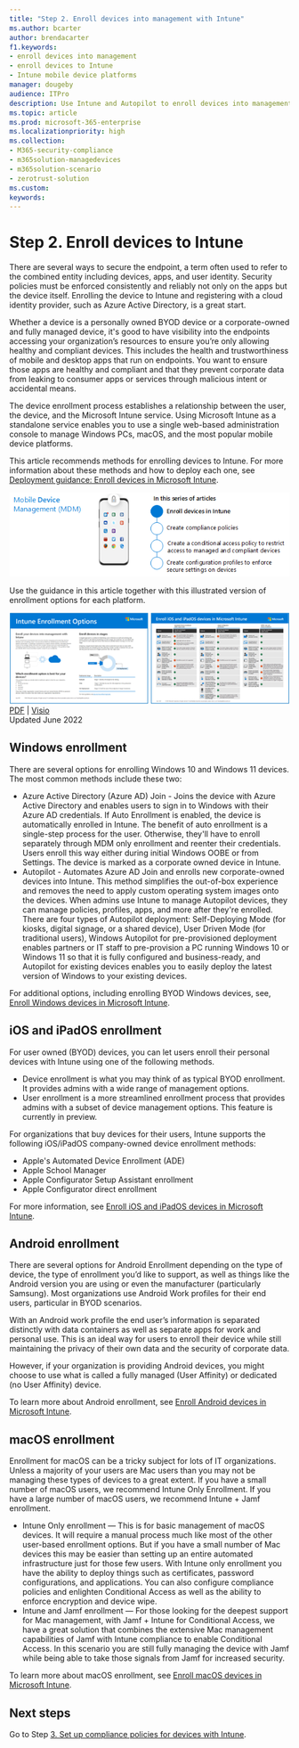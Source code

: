 ```yaml
---
title: "Step 2. Enroll devices into management with Intune"
ms.author: bcarter
author: brendacarter
f1.keywords:
- enroll devices into management
- enroll devices to Intune
- Intune mobile device platforms
manager: dougeby
audience: ITPro
description: Use Intune and Autopilot to enroll devices into management to ensure the apps running on them are compliant and to prevent corporate data leaks.
ms.topic: article
ms.prod: microsoft-365-enterprise
ms.localizationpriority: high
ms.collection:
- M365-security-compliance
- m365solution-managedevices
- m365solution-scenario
- zerotrust-solution
ms.custom: 
keywords: 
---
```


# Step 2. Enroll devices to Intune

There are several ways to secure the endpoint, a term often used to refer to the combined entity including devices, apps, and user identity. Security policies must be enforced consistently and reliably not only on the apps but the device itself. Enrolling the device to Intune and registering with a cloud identity provider, such as Azure Active Directory, is a great start.

Whether a device is a personally owned BYOD device or a corporate-owned and fully managed device, it's good to have visibility into the endpoints accessing your organization’s resources to ensure you’re only allowing healthy and compliant devices. This includes the health and trustworthiness of mobile and desktop apps that run on endpoints. You want to ensure those apps are healthy and compliant and that they prevent corporate data from leaking to consumer apps or services through malicious intent or accidental means.

The device enrollment process establishes a relationship between the user, the device, and the Microsoft Intune service. Using Microsoft Intune as a standalone service enables you to use a single web-based administration console to manage Windows PCs, macOS, and the most popular mobile device platforms.

This article recommends methods for enrolling devices to Intune. For more information about these methods and how to deploy each one, see [Deployment guidance: Enroll devices in Microsoft Intune](/mem/intune/fundamentals/deployment-guide-enrollment).

![Steps for managing devices](../media/devices/intune-mdm-steps-1.png#lightbox)

Use the guidance in this article together with this illustrated version of enrollment options for each platform. 

[![A visual representation of Intune enrollment options by platform](../media/devices/msft-intune-enrollment-options-thumb-landscape.png)](https://download.microsoft.com/download/e/6/2/e6233fdd-a956-4f77-93a5-1aa254ee2917/msft-intune-enrollment-options.pdf) <br/> [PDF](https://download.microsoft.com/download/e/6/2/e6233fdd-a956-4f77-93a5-1aa254ee2917/msft-intune-enrollment-options.pdf) | [Visio](https://download.microsoft.com/download/e/6/2/e6233fdd-a956-4f77-93a5-1aa254ee2917/msft-intune-enrollment-options.vsdx) <br/> Updated June 2022



## Windows enrollment
There are several options for enrolling Windows 10 and Windows 11 devices. The most common methods include these two:

- Azure Active Directory (Azure AD) Join - Joins the device with Azure Active Directory and enables users to sign in to Windows with their Azure AD credentials. If Auto Enrollment is enabled, the device is automatically enrolled in Intune. The benefit of auto enrollment is a single-step process for the user. Otherwise, they'll have to enroll separately through MDM only enrollment and reenter their credentials. Users enroll this way either during initial Windows OOBE or from Settings. The device is marked as a corporate owned device in Intune.
- Autopilot - Automates Azure AD Join and enrolls new corporate-owned devices into Intune. This method simplifies the out-of-box experience and removes the need to apply custom operating system images onto the devices. When admins use Intune to manage Autopilot devices, they can manage policies, profiles, apps, and more after they're enrolled. There are four types of Autopilot deployment: Self-Deploying Mode (for kiosks, digital signage, or a shared device), User Driven Mode (for traditional users), Windows Autopilot for pre-provisioned deployment enables partners or IT staff to pre-provision a PC running Windows 10 or Windows 11 so that it is fully configured and business-ready, and Autopilot for existing devices enables you to easily deploy the latest version of Windows to your existing devices.

For additional options, including enrolling BYOD Windows devices, see, [Enroll Windows devices in Microsoft Intune](/mem/intune/fundamentals/deployment-guide-enrollment-windows).

## iOS and iPadOS enrollment

For user owned (BYOD) devices, you can let users enroll their personal devices with Intune using one of the following methods.
- Device enrollment is what you may think of as typical BYOD enrollment. It provides admins with a wide range of management options.
- User enrollment is a more streamlined enrollment process that provides admins with a subset of device management options. This feature is currently in preview.

For organizations that buy devices for their users, Intune supports the following iOS/iPadOS company-owned device enrollment methods:
- Apple's Automated Device Enrollment (ADE)
- Apple School Manager
- Apple Configurator Setup Assistant enrollment
- Apple Configurator direct enrollment

For more information, see [Enroll iOS and iPadOS devices in Microsoft Intune](/mem/intune/fundamentals/deployment-guide-enrollment-ios-ipados).

## Android enrollment 

There are several options for Android Enrollment depending on the type of device, the type of enrollment you’d like to support, as well as things like the Android version you are using or even the manufacturer (particularly Samsung). Most organizations use Android Work profiles for their end users, particular in BYOD scenarios. 

With an Android work profile the end user’s information is separated distinctly with data containers as well as separate apps for work and personal use. This is an ideal way for users to enroll their device while still maintaining the privacy of their own data and the security of corporate data. 

However, if your organization is providing Android devices, you might choose to use what is called a fully managed (User Affinity) or dedicated (no User Affinity) device.

To learn more about Android enrollment, see [Enroll Android devices in Microsoft Intune](/mem/intune/fundamentals/deployment-guide-enrollment-android).

## macOS enrollment

Enrollment for macOS can be a tricky subject for lots of IT organizations. Unless a majority of your users are Mac users than you may not be managing these types of devices to a great extent. If you have a small number of macOS users, we recommend Intune Only Enrollment. If you have a large number of macOS users, we recommend Intune + Jamf enrollment.  
- Intune Only enrollment — This is for basic management of macOS devices. It will require a manual process much like most of the other user-based enrollment options. But if you have a small number of Mac devices this may be easier than setting up an entire automated infrastructure just for those few users. With Intune only enrollment you have the ability to deploy things such as certificates, password configurations, and applications. You can also configure compliance policies and enlighten Conditional Access as well as the ability to enforce encryption and device wipe. 
- Intune and Jamf enrollment — For those looking for the deepest support for Mac management, with Jamf + Intune for Conditional Access, we have a great solution that combines the extensive Mac management capabilities of Jamf with Intune compliance to enable Conditional Access. In this scenario you are still fully managing the device with Jamf while being able to take those signals from Jamf for increased security.

To learn more about macOS enrollment, see [Enroll macOS devices in Microsoft Intune](/mem/intune/fundamentals/deployment-guide-enrollment-macos).

## Next steps

Go to Step [3. Set up compliance policies for devices with Intune](manage-devices-with-intune-compliance-policies.md).

